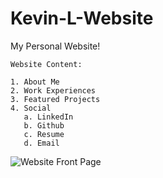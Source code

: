 # Kevin-L-Website

My Personal Website!

```
Website Content:

1. About Me
2. Work Experiences
3. Featured Projects
4. Social
   a. LinkedIn
   b. Github
   c. Resume
   d. Email
```

![Website Front Page](https://i.imgur.com/pvh49Gb.png)
